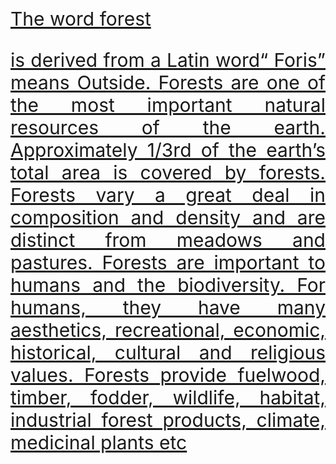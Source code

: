 <html>
<head>
<style>
a{width:300px;height:250px;}
html{text-align:center;}
p{float-right;font-size:30px;text-align:justify;}
</style> </head>
<body>
  <br><br>
  <a href src="https://www.youtube.com/watch?v=MtAdXbCujGk"><br><br>
<p float-right>The word forest</p> <p>is derived from a Latin word“ Foris” means Outside. Forests are one of the most important natural resources of the
earth. Approximately 1/3rd of the earth’s total area is covered by forests. Forests vary a great deal in composition and density and are distinct from meadows and pastures.
Forests are important to humans and the biodiversity. For humans, they have many aesthetics, recreational, economic, historical, cultural and religious values. Forests provide 
fuelwood, timber, fodder, wildlife, habitat, industrial forest products, climate, medicinal plants etc</p>
